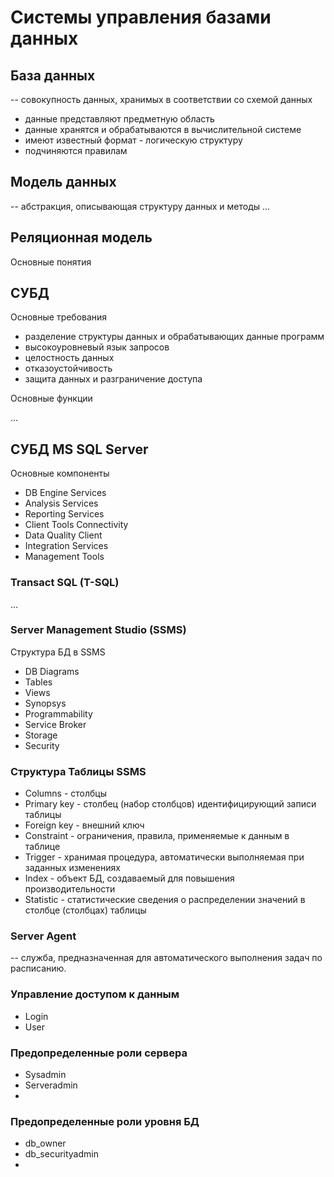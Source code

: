 # Системы управления базами данных

## База данных

-- совокупность данных, хранимых в соответствии со схемой данных

* данные представляют предметную область
* данные хранятся и обрабатываются в вычислительной системе
* имеют известный формат - логическую структуру
* подчиняются правилам

## Модель данных

-- абстракция, описывающая структуру данных и методы ...

## Реляционная модель

Основные понятия

## СУБД

Основные требования

* разделение структуры данных и обрабатывающих данные программ
* высокоуровневый язык запросов
* целостность данных
* отказоустойчивость
* защита данных и разграничение доступа

Основные функции

...

## СУБД MS SQL Server

Основные компоненты

* DB Engine Services
* Analysis Services
* Reporting Services
* Client Tools Connectivity
* Data Quality Client
* Integration Services
* Management Tools

### Transact SQL (T-SQL)

...

### Server Management Studio (SSMS)

Структура  БД в SSMS  

* DB Diagrams
* Tables
* Views
* Synopsys
* Programmability
* Service Broker
* Storage
* Security

### Структура Таблицы SSMS

* Columns - столбцы
* Primary key - столбец (набор столбцов) идентифицирующий записи таблицы
* Foreign key - внешний ключ
* Constraint - ограничения, правила, применяемые к данным в таблице
* Trigger - хранимая процедура, автоматически выполняемая при заданных изменениях
* Index - объект БД, создаваемый для повышения производительности
* Statistic - статистические сведения о распределении значений в столбце (столбцах) таблицы

### Server Agent

-- служба, предназначенная для автоматического выполнения задач по расписанию.


### Управление доступом к данным

* Login
* User

### Предопределенные роли сервера

* Sysadmin
* Serveradmin
* 


### Предопределенные роли уровня БД

* db_owner
* db_securityadmin
* 
